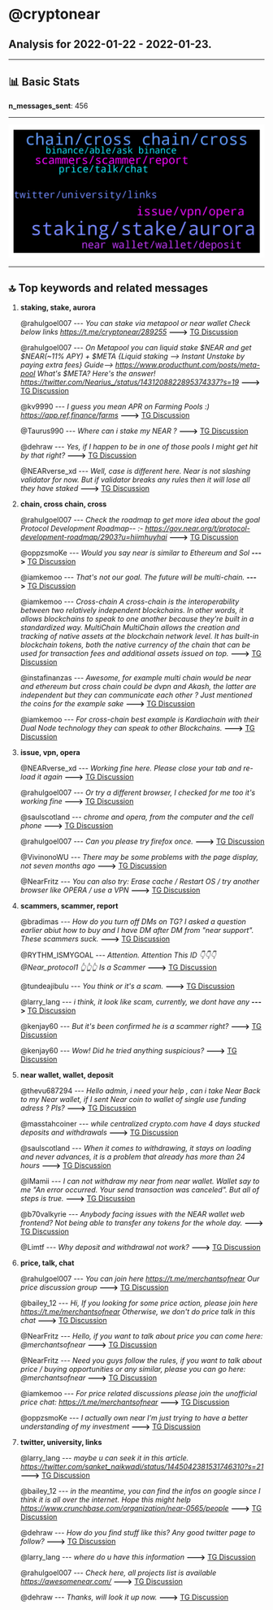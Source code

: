 # **@cryptonear**
 ## Analysis for **2022-01-22** - **2022-01-23**.

---

## 📊 **Basic Stats**

**n_messages_sent**: 456

---
![wordcloud](cryptonear_1Days_wordcloud.png)

---


## 🔝 **Top keywords and related messages**

1. **staking, stake, aurora**

    @rahulgoel007 --- *You can stake via metapool or near wallet Check below links https://t.me/cryptonear/289255* **--->** [TG Discussion](https://t.me/cryptonear/295482)

    @rahulgoel007 --- *On Metapool you can liquid stake $NEAR and get $NEAR(~11% APY) + $META {Liquid staking --> Instant Unstake by paying extra fees} Guide--> https://www.producthunt.com/posts/meta-pool  What's $META? Here's the answer! https://twitter.com/Nearius_/status/1431208822895374337?s=19* **--->** [TG Discussion](https://t.me/cryptonear/295466)

    @kv9990 --- *I guess you mean APR on Farming Pools :) https://app.ref.finance/farms* **--->** [TG Discussion](https://t.me/cryptonear/296269)

    @Taurus990 --- *Where can i stake my NEAR ?* **--->** [TG Discussion](https://t.me/cryptonear/295481)

    @dehraw --- *Yes, if I happen to be in one of those pools I might get hit by that right?* **--->** [TG Discussion](https://t.me/cryptonear/296115)

    @NEARverse_xd --- *Well, case is different here. Near is not slashing validator for now. But if validator breaks any rules then it will lose all they have staked* **--->** [TG Discussion](https://t.me/cryptonear/296125)

2. **chain, cross chain, cross**

    @rahulgoel007 --- *Check the roadmap to get more idea about the goal  Protocol Development Roadmap-- :- https://gov.near.org/t/protocol-development-roadmap/2903?u=hiimhuyhai* **--->** [TG Discussion](https://t.me/cryptonear/295003)

    @oppzsmoKe --- *Would you say near is similar to Ethereum and Sol* **--->** [TG Discussion](https://t.me/cryptonear/295521)

    @iamkemoo --- *That's not our goal. The future will be multi-chain.* **--->** [TG Discussion](https://t.me/cryptonear/295667)

    @iamkemoo --- *Cross-chain A cross-chain is the interoperability between two relatively independent blockchains. In other words, it allows blockchains to speak to one another because they're built in a standardized way.  MultiChain MultiChain allows the creation and tracking of native assets at the blockchain network level. It has built-in blockchain tokens, both the native currency of the chain that can be used for transaction fees and additional assets issued on top.* **--->** [TG Discussion](https://t.me/cryptonear/295670)

    @instafinanzas --- *Awesome, for example multi chain would be near and ethereum but cross chain could be dvpn and Akash, the latter are independent but they can communicate each other ? Just mentioned the coins for the example sake* **--->** [TG Discussion](https://t.me/cryptonear/295671)

    @iamkemoo --- *For cross-chain best example is Kardiachain with their Dual Node technology they can speak to other Blockchains.* **--->** [TG Discussion](https://t.me/cryptonear/295672)

3. **issue, vpn, opera**

    @NEARverse_xd --- *Working fine here. Please close your tab and re-load it again* **--->** [TG Discussion](https://t.me/cryptonear/295428)

    @rahulgoel007 --- *Or try a different browser, I checked for me too it's working fine* **--->** [TG Discussion](https://t.me/cryptonear/295431)

    @saulscotland --- *chrome and opera, from the computer and the cell phone* **--->** [TG Discussion](https://t.me/cryptonear/295441)

    @rahulgoel007 --- *Can you please try firefox once.* **--->** [TG Discussion](https://t.me/cryptonear/295442)

    @VivinonoWU --- *There may be some problems with the page display, not seven months ago* **--->** [TG Discussion](https://t.me/cryptonear/296037)

    @NearFritz --- *You can also try: Erase cache / Restart OS / try another browser like OPERA / use a VPN* **--->** [TG Discussion](https://t.me/cryptonear/295144)

4. **scammers, scammer, report**

    @bradimas --- *How do you turn off DMs on TG? I asked a question earlier abiut how to buy and I have DM after DM from "near support". These scammers suck.* **--->** [TG Discussion](https://t.me/cryptonear/295949)

    @RYTHM_ISMYGOAL --- *Attention.    Attention  This ID 👇👇👇 @Near_protocol1 👆👆👆  Is a Scammer* **--->** [TG Discussion](https://t.me/cryptonear/295078)

    @tundeajibulu --- *You think or it's a scam.* **--->** [TG Discussion](https://t.me/cryptonear/296171)

    @larry_lang --- *i think, it look like scam, currently, we dont have any* **--->** [TG Discussion](https://t.me/cryptonear/296169)

    @kenjay60 --- *But it's been confirmed he is a scammer right?* **--->** [TG Discussion](https://t.me/cryptonear/295091)

    @kenjay60 --- *Wow! Did he tried anything suspicious?* **--->** [TG Discussion](https://t.me/cryptonear/295087)

5. **near wallet, wallet, deposit**

    @thevu687294 --- *Hello admin, i need your help , can i take Near Back to my Near wallet, if I sent Near coin to wallet of  single use funding adress ? Pls?* **--->** [TG Discussion](https://t.me/cryptonear/296214)

    @masstahcoiner --- *while centralized crypto.com have 4 days stucked deposits and withdrawals* **--->** [TG Discussion](https://t.me/cryptonear/295077)

    @saulscotland --- *When it comes to withdrawing, it stays on loading and never advances, it is a problem that already has more than 24 hours* **--->** [TG Discussion](https://t.me/cryptonear/295424)

    @lMamii --- *I can not withdraw my near from near wallet. Wallet say to me "An error occurred. Your send transaction was canceled". But all of steps is true.* **--->** [TG Discussion](https://t.me/cryptonear/295159)

    @b70valkyrie --- *Anybody facing issues with the NEAR wallet web frontend? Not being able to transfer any tokens for the whole day.* **--->** [TG Discussion](https://t.me/cryptonear/295313)

    @Limtf --- *Why deposit and withdrawal not work?* **--->** [TG Discussion](https://t.me/cryptonear/295400)

6. **price, talk, chat**

    @rahulgoel007 --- *You can join here https://t.me/merchantsofnear  Our price discussion group* **--->** [TG Discussion](https://t.me/cryptonear/295478)

    @bailey_12 --- *Hi,  If you looking for some price action, please join here https://t.me/merchantsofnear  Otherwise, we don't do price talk in this chat* **--->** [TG Discussion](https://t.me/cryptonear/295299)

    @NearFritz --- *Hello, if you want to talk about price you can come here: @merchantsofnear* **--->** [TG Discussion](https://t.me/cryptonear/295191)

    @NearFritz --- *Need you guys follow the rules, if you want to talk about price / buying opportunities or any similar, please you can go here: @merchantsofnear* **--->** [TG Discussion](https://t.me/cryptonear/295068)

    @iamkemoo --- *For price related discussions please join the unofficial price chat: https://t.me/merchantsofnear* **--->** [TG Discussion](https://t.me/cryptonear/295613)

    @oppzsmoKe --- *I actually own near I’m just trying to have a better understanding of my investment* **--->** [TG Discussion](https://t.me/cryptonear/295522)

7. **twitter, university, links**

    @larry_lang --- *maybe u can seek it in this article. https://twitter.com/sanket_naikwadi/status/1445042381531746310?s=21* **--->** [TG Discussion](https://t.me/cryptonear/296066)

    @bailey_12 --- *in the meantime, you can find the infos on google since I think it is all over the internet. Hope this might help  https://www.crunchbase.com/organization/near-0565/people* **--->** [TG Discussion](https://t.me/cryptonear/295355)

    @dehraw --- *How do you find stuff like this? Any good twitter page to follow?* **--->** [TG Discussion](https://t.me/cryptonear/296069)

    @larry_lang --- *where do u have this information* **--->** [TG Discussion](https://t.me/cryptonear/296168)

    @rahulgoel007 --- *Check here, all projects list is available https://awesomenear.com/* **--->** [TG Discussion](https://t.me/cryptonear/294991)

    @dehraw --- *Thanks, will look it up now.* **--->** [TG Discussion](https://t.me/cryptonear/296068)

